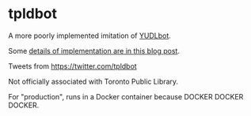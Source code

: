 # tpldbot
A more poorly implemented imitation of [YUDLbot](https://github.com/yorkulibraries/YUDLbot).

Some [details of implementation are in this blog post](http://www.alanharnum.ca/libraries/hackathons/2015/11/18/joseph-bloorg.html).

Tweets from https://twitter.com/tpldbot

Not officially associated with Toronto Public Library.

For "production", runs in a Docker container because DOCKER DOCKER DOCKER.
